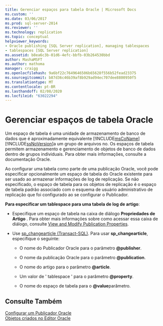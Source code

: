 ```yaml
---
title: Gerenciar espaços para tabela Oracle | Microsoft Docs
ms.custom: ''
ms.date: 03/06/2017
ms.prod: sql-server-2014
ms.reviewer: ''
ms.technology: replication
ms.topic: conceptual
helpviewer_keywords:
- Oracle publishing [SQL Server replication], managing tablespaces
- tablespaces [SQL Server replication]
ms.assetid: b8ea6c3b-01d6-4efc-bbfb-03b264530bbd
author: MashaMSFT
ms.author: mathoma
manager: craigg
ms.openlocfilehash: 9a6bf22c7649646506b65628f556b52fead23375
ms.sourcegitcommit: b87d36c46b39af8b929ad94ec707dee8800950f5
ms.translationtype: MT
ms.contentlocale: pt-BR
ms.lasthandoff: 02/08/2020
ms.locfileid: "63022294"
---
```

# <a name="manage-oracle-tablespaces"></a>Gerenciar espaços de tabela Oracle
  Um espaço de tabela é uma unidade de armazenamento de banco de dados que é aproximadamente equivalente [!INCLUDE[msCoName](../../../includes/msconame-md.md)] [!INCLUDE[ssNoVersion](../../../includes/ssnoversion-md.md)]a um grupo de arquivos no. Os espaços de tabela permitem armazenamento e gerenciamento de objetos de banco de dados dentro de grupos individuais. Para obter mais informações, consulte a documentação Oracle.  
  
 Ao configurar uma tabela como parte de uma publicação Oracle, você pode especificar opcionalmente um espaço de tabela do Oracle existente para ser usado ao armazenar informações de log de replicação. Se não especificado, o espaço de tabela para os objetos de replicação é o espaço de tabela padrão associado com o esquema de usuário administrativo de replicação que foi configurado ao se configurar o Publicador.  
  
 **Para especificar um tablespace para uma tabela de log de artigo**:  
  
-   Especifique um espaço de tabela na caixa de diálogo **Propriedades de Artigo** . Para obter mais informações sobre como acessar essa caixa de diálogo, consulte [View and Modify Publication Properties](../publish/view-and-modify-publication-properties.md).  
  
-   Use [sp_changearticle &#40;Transact-SQL&#41;](/sql/relational-databases/system-stored-procedures/sp-changearticle-transact-sql). Para usar **sp_changearticle**, especifique o seguinte:  
  
    -   O nome do Publicador Oracle para o parâmetro **@publisher**.  
  
    -   O nome da publicação Oracle para o parâmetro **@publication**.  
  
    -   O nome do artigo para o parâmetro **@article**.  
  
    -   Um valor de ' tablespace ' para o parâmetro **@property**.  
  
    -   O nome do espaço de tabela para o **@value**parâmetro.  
  
## <a name="see-also"></a>Consulte Também  
 [Configurar um Publicador Oracle](configure-an-oracle-publisher.md)   
 [Objetos criados no Editor Oracle](objects-created-on-the-oracle-publisher.md)  
  
  
